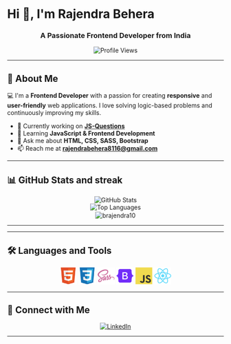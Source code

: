 # Hi 👋, I'm Rajendra Behera

<h3 align="center">A Passionate Frontend Developer from India</h3>

<p align="center">
  <img src="https://komarev.com/ghpvc/?username=BRajendra10&label=Profile%20Views&color=0e75b6&style=flat" alt="Profile Views" />
</p>

---

## 🚀 About Me
💻 I'm a **Frontend Developer** with a passion for creating **responsive** and **user-friendly** web applications. I love solving logic-based problems and continuously improving my skills.

- 🔭 Currently working on **[JS-Questions](https://github.com/BRajendra10/JS-Questions)**
- 🌱 Learning **JavaScript & Frontend Development**
- 💬 Ask me about **HTML, CSS, SASS, Bootstrap**
- 📫 Reach me at **rajendrabehera8116@gmail.com**

---

## 📊 GitHub Stats and streak
<div align="center">
  <img src="https://github-readme-stats.vercel.app/api?username=BRajendra10&show_icons=true&theme=radical" alt="GitHub Stats"/>
  <br>
  <img src="https://github-readme-stats.vercel.app/api/top-langs/?username=BRajendra10&layout=compact&theme=dracula" alt="Top Languages"/>
  <br>
  <img align="center" src="https://github-readme-streak-stats.herokuapp.com/?user=brajendra10&" alt="brajendra10" />
</div>

---

---

## 🛠️ Languages and Tools
<p align="center">
  <img src="https://raw.githubusercontent.com/devicons/devicon/master/icons/html5/html5-original.svg" alt="HTML5" width="40" height="40"/>
  <img src="https://raw.githubusercontent.com/devicons/devicon/master/icons/css3/css3-original.svg" alt="CSS3" width="40" height="40"/>
  <img src="https://raw.githubusercontent.com/devicons/devicon/master/icons/sass/sass-original.svg" alt="SASS" width="40" height="40"/>
  <img src="https://raw.githubusercontent.com/devicons/devicon/master/icons/bootstrap/bootstrap-plain.svg" alt="Bootstrap" width="40" height="40"/>
  <img src="https://raw.githubusercontent.com/devicons/devicon/master/icons/javascript/javascript-original.svg" alt="JavaScript" width="40" height="40"/>
  <img src="https://raw.githubusercontent.com/devicons/devicon/master/icons/react/react-original.svg" alt="React" width="40" height="40"/>
</p>

---

## 🔗 Connect with Me
<p align="center">
  <a href="https://www.linkedin.com/in/rajendra-behera" target="_blank">
    <img src="https://raw.githubusercontent.com/rahuldkjain/github-profile-readme-generator/master/src/images/icons/Social/linked-in-alt.svg" alt="LinkedIn" width="40" height="40"/>
  </a>
</p>

---
